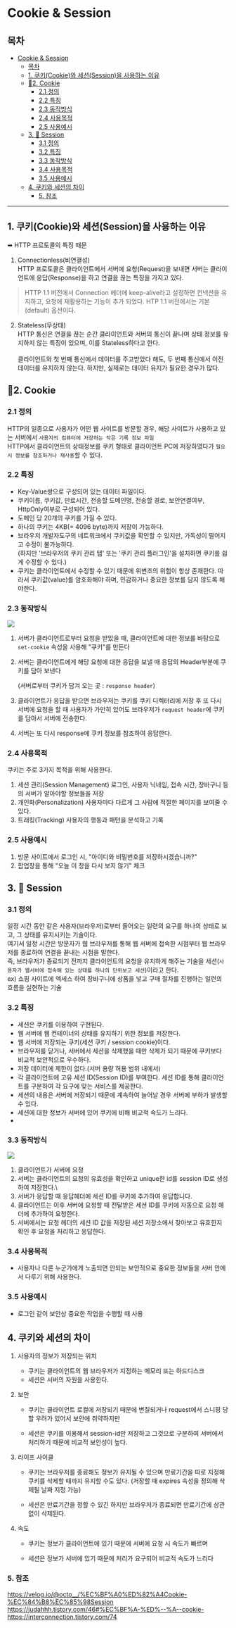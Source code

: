# Cookie & Session

## 목차
- [Cookie \& Session](#cookie--session)
  - [목차](#목차)
  - [1. 쿠키(Cookie)와 세션(Session)을 사용하는 이유](#1-쿠키cookie와-세션session을-사용하는-이유)
  - [🍪2. Cookie](#2-cookie)
    - [2.1 정의](#21-정의)
    - [2.2 특징](#22-특징)
    - [2.3 동작방식](#23-동작방식)
    - [2.4 사용목적](#24-사용목적)
    - [2.5 사용예시](#25-사용예시)
  - [3. 🧾 Session](#3--session)
    - [3.1 정의](#31-정의)
    - [3.2 특징](#32-특징)
    - [3.3 동작방식](#33-동작방식)
    - [3.4 사용목적](#34-사용목적)
    - [3.5 사용예시](#35-사용예시)
  - [4. 쿠키와 세션의 차이](#4-쿠키와-세션의-차이)
    - [5. 참조](#5-참조)

<hr>

## 1. 쿠키(Cookie)와 세션(Session)을 사용하는 이유
➡ HTTP 프로토콜의 특징 때문
1. Connectionless(비연결성)<br>
HTTP 프로토콜은 클라이언트에서 서버에 요청(Request)을 보내면 서버는 클라이언트에 응답(Response)을 하고 연결을 끊는 특징을 가지고 있다.<br>
> HTTP 1.1 버전에서 Connection 헤더에 keep-alive라고 설정하면 컨넥션을 유지하고, 요청에 재활용하는 기능이 추가 되었다. HTP 1.1 버전에서는 기본(default) 옵션이다.

2. Stateless(무상태)<br>
HTTP 통신은 연결을 끊는 순간 클라이언트와 서버의 통신이 끝나며 상태 정보를 유지하지 않는 특징이 있으며, 이를 Stateless하다고 한다.<br><br>클라이언트와 첫 번째 통신에서 데이터를 주고받았다 해도, 두 번째 통신에서 이전 데이터를 유지하지 않는다. 하지만, 실제로는 데이터 유지가 필요한 경우가 많다.

## 🍪2. Cookie

### 2.1 정의
HTTP의 일종으로 사용자가 어떤 웹 사이트를 방문할 경우, 해당 사이트가 사용하고 있는 서버에서 `사용자의 컴퓨터에 저장하는 작은 기록 정보 파일`<br>
HTTP에서 클라이언트의 상태정보를 쿠키 형태로 클라이언트 PC에 저장하였다가 `필요 시 정보를 참조하거나 재사용`할 수 있다.

### 2.2 특징
- Key-Value쌍으로 구성되어 있는 데이터 파일이다.
- 쿠키이름, 쿠키값, 만료시간, 전송할 도메인명, 전송할 경로, 보안연결여부, HttpOnly여부로 구성되어 있다.
- 도메인 당 20개의 쿠키를 가질 수 있다.
- 하나의 쿠키는 4KB(= 4096 byte)까지 저장이 가능하다.
- 브라우저 개발자도구의 네트워크에서 쿠키값을 확인할 수 있지만, 가독성이 떨어지고 수정이 불가능하다.<br>
 (하지만 '브라우저의 쿠키 관리 탭' 또는 '쿠키 관리 플러그인'을 설치하면 쿠키를 쉽게 수정할 수 있다.)
 - 쿠키는 클라이언트에서 수정할 수 있기 때문에 위변조의 위험이 항상 존재한다. 따라서 쿠키값(value)를 암호화해야 하며, 민감하거나 중요한 정보를 담지 않도록 해야한다.


### 2.3 동작방식
<img src ="img\network_cookie.png">

1. 서버가 클라이언트로부터 요청을 받았을 때, 클라이언트에 대한 정보를 바탕으로 `set-cookie` 속성을 사용해 "쿠키"를 만든다

1. 서버는 클라이언트에게 해당 요청에 대한 응답을 보낼 때 응답의 Header부분에 쿠키를 담아 보낸다

    (서버로부터 쿠키가 담겨 오는 곳 : `response header`)

2. 클라이언트가 응답을 받으면 브라우저는 쿠키를 쿠키 디렉터리에 저장 후 또 다시 서버에 요청을 할 때 사용자가 가만히 있어도 브라우저가 `request header`에 쿠키를 담아서 서버에 전송한다. 

3. 서버는 또 다시 response에 쿠키 정보를 참조하여 응답한다. 

### 2.4 사용목적
쿠키는 주로 3가지 목적을 위해 사용한다.

1. 세션 관리(Session Management)
로그인, 사용자 닉네임, 접속 시간, 장바구니 등의 서버가 알아야할 정보들을 저장
2. 개인화(Personalization)
사용자마다 다르게 그 사람에 적절한 페이지를 보여줄 수 있다.
3. 트래킹(Tracking)
사용자의 행동과 패턴을 분석하고 기록

### 2.5 사용예시
1.  방문 사이트에서 로그인 시, "아이디와 비밀번호를 저장하시겠습니까?"
2. 팝업창을 통해 "오늘 이 창을 다시 보지 않기" 체크

## 3. 🧾 Session

### 3.1 정의
일정 시간 동안 같은 사용자(브라우저)로부터 들어오는 일련의 요구를 하나의 상태로 보고, 그 상태를 유지시키는 기술이다.<br>
여기서 일정 시간은 방문자가 웹 브라우저를 통해 웹 서버에 접속한 시점부터 웹 브라우저를 종료하여 연결을 끝내는 시점을 말한다.<br>
즉, 브라우저가 종료되기 전까지 클라이언트의 요청을 유지하게 해주는 기술을 세션(`사용자가 웹서버에 접속해 있는 상태를 하나의 단위보고 세션`)이라고 한다.<Br>
  ex) 쇼핑 사이트에 엑세스 하여 장바구니에 상품을 넣고 구매 절차를 진행하는 일련의 흐름을 실현하는 기술 

### 3.2 특징
- 세션은 쿠키를 이용하여 구현된다.
- 웹 서버에 웹 컨테이너의 상태를 유지하기 위한 정보를 저장한다.
- 웹 서버에 저장되는 쿠키(세션 쿠키 / session cookie)이다.
- 브라우저를 닫거나, 서버에서 세션을 삭제했을 때만 삭제가 되기 때문에 쿠키보다 비교적 보안적으로 우수하다.
- 저장 데이터에 제한이 없다.(서버 용량 허용 범위 내에서)
- 각 클라이언트에 고유 세션 ID(Session ID)를 부여한다. 세션 ID를 통해 클라이언트를 구분하여 각 요구에 맞는 서비스를 제공한다.
- 세션의 내용은 서버에 저장되기 때문에 계속하여 늘어날 경우 서버에 부하가 발생할 수 있다.
- 세션에 대한 정보가 서버에 있어 쿠키에 비해 비교적 속도가 느리다.
- 
### 3.3 동작방식
<img src ="img\network_session.jpg">

1. 클라이언트가 서버에 요청
2. 서버는 클라이언트의 요청의 유효성을 확인하고 unique한 id를 session ID로 생성하여 저장한다.\
3. 서버가 응답할 때 응답헤더에 세션 ID를 쿠키에 추가하여 응답합니다.
4. 클라이언트는 이후 서버에 요청할 때 전달받은 세션 ID를 쿠키에 자동으로 요청 헤더에 추가하여 요청한다.
5. 서버에서는 요청 헤더의 세션 ID 값을 저장된 세션 저장소에서 찾아보고 유효한지 확인 후 요청을 처리하고 응답한다.

### 3.4 사용목적
- 사용자나 다른 누군가에게 노출되면 안되는 보안적으로 중요한 정보들을 서버 안에서 다루기 위해 사용한다.

### 3.5 사용예시
- 로그인 같이 보안상 중요한 작업을 수행할 때 사용

## 4. 쿠키와 세션의 차이
1. 사용자의 정보가 저장되는 위치
    - 쿠키는 클라이언트의 웹 브라우저가 지정하는 메모리 또는 하드디스크
    - 세션은 서버의 자원을 사용한다.

2. 보안

    - 쿠키는 클라이언트 로컬에 저장되기 때문에 변질되거나 request에서 스니핑 당할 우려가 있어서 보안에 취약하지만 

    - 세션은 쿠키를 이용해서 session-id만 저장하고 그것으로 구분하여 서버에서 처리하기 때문에 비교적 보안성이 높다.

3. 라이프 사이클

    - 쿠키는 브라우저를 종료해도 정보가 유지될 수 있으며 만료기간을 따로 지정해 쿠키를 삭제할 때까지 유지할 수도 있다. (저장할 때 expires 속성을 정의해 삭제될 날짜 지정 가능)

   - 세션은 만료기간을 정할 수 있긴 하지만 브라우저가 종료되면 만료기간에 상관없이 삭제된다.

4. 속도

   - 쿠키는 정보가 클라이언트에 있기 때문에 서버에 요청 시 속도가 빠르며

   - 세션은 정보가 서버에 있기 때문에 처리가 요구되어 비교적 속도가 느리다





### 5. 참조
https://velog.io/@octo__/%EC%BF%A0%ED%82%A4Cookie-%EC%84%B8%EC%85%98Session
<br>
https://judahhh.tistory.com/46#%EC%BF%A-%ED%--%A--cookie-
<br>
https://interconnection.tistory.com/74